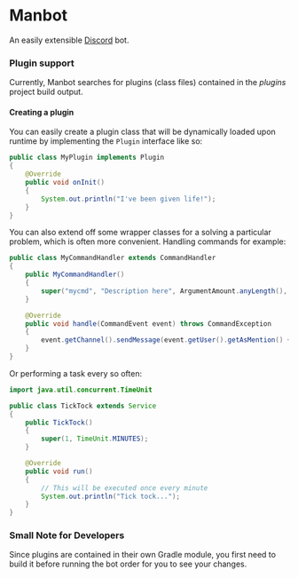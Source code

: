 # Manbot
An easily extensible [Discord](https://discordapp.com/ "Discord") bot.

### Plugin support
Currently, Manbot searches for plugins (class files) contained in the *plugins* project build output.

#### Creating a plugin
You can easily create a plugin class that will be dynamically loaded upon runtime by implementing the ```Plugin``` interface like so:
```java
public class MyPlugin implements Plugin
{
	@Override
	public void onInit()
	{
		System.out.println("I've been given life!");
	}
}
```
You can also extend off some wrapper classes for a solving a particular problem, which is often more convenient. Handling commands for example:
```java
public class MyCommandHandler extends CommandHandler
{
    public MyCommandHandler()
    {
        super("mycmd", "Description here", ArgumentAmount.anyLength(), UserType.LEARNER, "Usage here");
    }

    @Override
    public void handle(CommandEvent event) throws CommandException
    {
        event.getChannel().sendMessage(event.getUser().getAsMention() + " Hello world.").queue();
    }
}
```
Or performing a task every so often:
```java
import java.util.concurrent.TimeUnit

public class TickTock extends Service
{
	public TickTock()
	{
		super(1, TimeUnit.MINUTES);
	}

	@Override
	public void run()
	{
		// This will be executed once every minute
		System.out.println("Tick tock...");
	}
}
```

### Small Note for Developers
Since plugins are contained in their own Gradle module, you first need to build it before running the bot order for you to see your changes.
